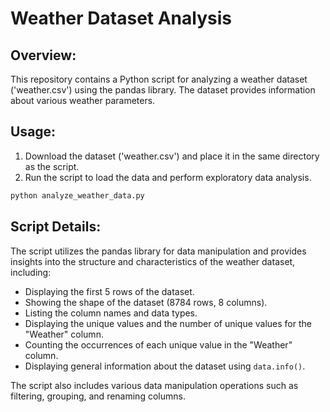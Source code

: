 # Weather Dataset Analysis

## Overview:
This repository contains a Python script for analyzing a weather dataset ('weather.csv') using the pandas library. The dataset provides information about various weather parameters.

## Usage:
1. Download the dataset ('weather.csv') and place it in the same directory as the script.
2. Run the script to load the data and perform exploratory data analysis.

```python
python analyze_weather_data.py
```
## Script Details:

The script utilizes the pandas library for data manipulation and provides insights into the structure and characteristics of the weather dataset, including:
- Displaying the first 5 rows of the dataset.
- Showing the shape of the dataset (8784 rows, 8 columns).
- Listing the column names and data types.
- Displaying the unique values and the number of unique values for the "Weather" column.
- Counting the occurrences of each unique value in the "Weather" column.
- Displaying general information about the dataset using `data.info()`.

The script also includes various data manipulation operations such as filtering, grouping, and renaming columns.



